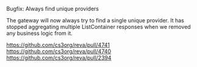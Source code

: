 Bugfix: Always find unique providers

The gateway will now always try to find a single unique provider. It has stopped aggregating multiple ListContainer responses when we removed any business logic from it. 

https://github.com/cs3org/reva/pull/4741
https://github.com/cs3org/reva/pull/4740
https://github.com/cs3org/reva/pull/2394
